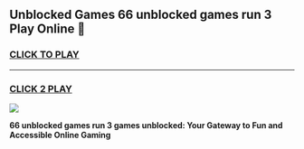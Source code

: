 
## Unblocked Games 66 unblocked games run 3 Play Online 👋
<h3>
<a href="https://news.freeplayer.one?title=66_unblocked_games_run_3&ref=17F">CLICK TO PLAY</a></h3>
<hr>

<h3>
<a href="https://news.freeplayer.one?title=66_unblocked_games_run_3&ref=17F">CLICK 2 PLAY</a>
  
</h3>

<a href="https://news.freeplayer.one?title=66_unblocked_games_run_3&ref=17F/"><img src="https://clearcache.store/games.png"></a>


**66 unblocked games run 3 games unblocked: Your Gateway to Fun and Accessible Online Gaming**
